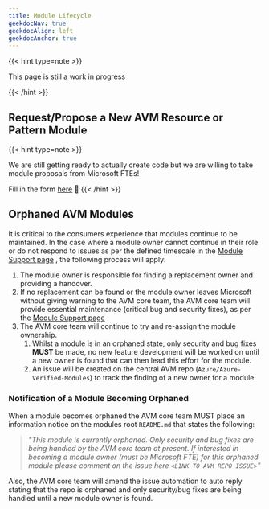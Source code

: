 ```yaml
---
title: Module Lifecycle
geekdocNav: true
geekdocAlign: left
geekdocAnchor: true
---
```

{{< hint type=note >}}

This page is still a work in progress

{{< /hint >}}

## Request/Propose a New AVM Resource or Pattern Module

{{< hint type=note >}}

We are still getting ready to actually create code but we are willing to take module proposals from Microsoft FTEs!

Fill in the form [here](https://github.com/Azure/Azure-Verified-Modules/issues/new?assignees=&labels=module-proposal&projects=&template=module_proposal.yml&title=[Module+Proposal]:+) 📄
{{< /hint >}}

## Orphaned AVM Modules

It is critical to the consumers experience that modules continue to be maintained. In the case where a module owner cannot continue in their role or do not respond to issues as per the defined timescale in the [Module Support page](/Azure-Verified-Modules/help-support/module-support/) , the following process will apply:

1. The module owner is responsible for finding a replacement owner and providing a handover.
2. If no replacement can be found or the module owner leaves Microsoft without giving warning to the AVM core team, the AVM core team will provide essential maintenance (critical bug and security fixes), as per the [Module Support page](/Azure-Verified-Modules/help-support/module-support/)
3. The AVM core team will continue to try and re-assign the module ownership.
   1. Whilst a module is in an orphaned state, only security and bug fixes **MUST** be made, no new feature development will be worked on until a new owner is found that can then lead this effort for the module.
   2. An issue will be created on the central AVM repo (`Azure/Azure-Verified-Modules`) to track the finding of a new owner for a module

### Notification of a Module Becoming Orphaned

When a module becomes orphaned the AVM core team MUST place an information notice on the modules root `README.md` that states the following:

> *"This module is currently orphaned. Only security and bug fixes are being handled by the AVM core team at present. If interested in becoming a module owner (must be Microsoft FTE) for this orphaned module please comment on the issue here `<LINK TO AVM REPO ISSUE>`"*

Also, the AVM core team will amend the issue automation to auto reply stating that the repo is orphaned and only security/bug fixes are being handled until a new module owner is found.
